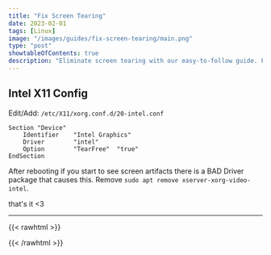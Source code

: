 ```yaml
---
title: "Fix Screen Tearing"
date: 2023-02-01
tags: [Linux]
image: "/images/guides/fix-screen-tearing/main.png"
type: "post"
showtableOfContents: true
description: "Eliminate screen tearing with our easy-to-follow guide. Follow our troubleshooting steps and improve your visual experience with smooth, seamless graphics"
---
```


## Intel X11 Config
Edit/Add: `/etc/X11/xorg.conf.d/20-intel.conf`

```
Section "Device"
    Identifier    "Intel Graphics"
    Driver        "intel"
    Option        "TearFree"  "true"
EndSection
```

After rebooting if you start to see screen artifacts there is a BAD Driver package that causes this. Remove `sudo apt remove xserver-xorg-video-intel`.

that's it <3

----

{{< rawhtml >}} 
<script src="https://utteranc.es/client.js"
        repo="mansoorbarri/website"
        issue-term="title"
        theme="github-dark"
        crossorigin="anonymous"
        async>
</script>
{{< /rawhtml >}}